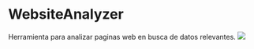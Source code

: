 # WebsiteAnalyzer
Herramienta para analizar paginas web en busca de datos relevantes.
<img src="https://github.com/error404-notfound/WebsiteAnalyzer/blob/master/error404.png">
